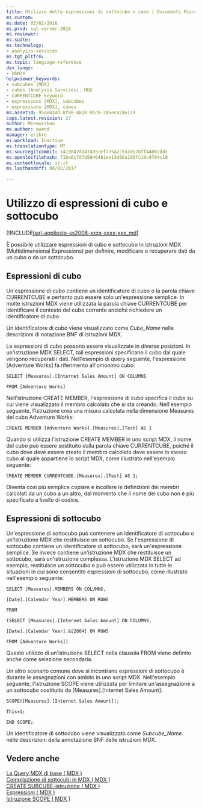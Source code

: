 ```yaml
---
title: Utilizzo delle espressioni di sottocubo e cubo | Documenti Microsoft
ms.custom: 
ms.date: 03/02/2016
ms.prod: sql-server-2016
ms.reviewer: 
ms.suite: 
ms.technology:
- analysis-services
ms.tgt_pltfrm: 
ms.topic: language-reference
dev_langs:
- kbMDX
helpviewer_keywords:
- subcubes [MDX]
- cubes [Analysis Services], MDX
- CURRENTCUBE keyword
- expressions [MDX], subcubes
- expressions [MDX], cubes
ms.assetid: 95ae034d-8f88-4820-91c6-205ec424e119
caps.latest.revision: 27
author: Minewiskan
ms.author: owend
manager: erikre
ms.workload: Inactive
ms.translationtype: MT
ms.sourcegitcommit: 1419847dd47435cef775a2c55c0578ff4406cddc
ms.openlocfilehash: 71ba6c7d7d5040481ea13d80a160fc19c0704c10
ms.contentlocale: it-it
ms.lasthandoff: 08/02/2017

---
```

# <a name="using-cube-and-subcube-expressions"></a>Utilizzo di espressioni di cubo e sottocubo
[!INCLUDE[tsql-appliesto-ss2008-xxxx-xxxx-xxx_md](../includes/tsql-appliesto-ss2008-xxxx-xxxx-xxx-md.md)]

  È possibile utilizzare espressioni di cubo e sottocubo in istruzioni MDX (Multidimensional Expressions) per definire, modificare o recuperare dati da un cubo o da un sottocubo.  
  
## <a name="cube-expressions"></a>Espressioni di cubo  
 Un'espressione di cubo contiene un identificatore di cubo o la parola chiave CURRENTCUBE e pertanto può essere solo un'espressione semplice. In molte istruzioni MDX viene utilizzata la parola chiave CURRENTCUBE per identificare il contesto del cubo corrente anziché richiedere un identificatore di cubo.  
  
 Un identificatore di cubo viene visualizzato come *Cube_Name* nelle descrizioni di notazione BNF di istruzioni MDX.  
  
 Le espressioni di cubo possono essere visualizzate in diverse posizioni. In un'istruzione MDX SELECT, tali espressioni specificano il cubo dal quale vengono recuperati i dati. Nell'esempio di query seguente, l'espressione [Adventure Works] fa riferimento all'omonimo cubo:  
  
 `SELECT [Measures].[Internet Sales Amount] ON COLUMNS`  
  
 `FROM [Adventure Works]`  
  
 Nell'istruzione CREATE MEMBER, l'espressione di cubo specifica il cubo su cui viene visualizzato il membro calcolato che si sta creando. Nell'esempio seguente, l'istruzione crea una misura calcolata nella dimensione Measures del cubo Adventure Works:  
  
 `CREATE MEMBER [Adventure Works].[Measures].[Test] AS 1`  
  
 Quando si utilizza l'istruzione CREATE MEMBER in uno script MDX, il nome del cubo può essere sostituito dalla parola chiave CURRENTCUBE, poiché il cubo dove deve essere creato il membro calcolato deve essere lo stesso cubo al quale appartiene lo script MDX, come illustrato nell'esempio seguente:  
  
 `CREATE MEMBER CURRENTCUBE.[Measures].[Test] AS 1;`  
  
 Diventa così più semplice copiare e incollare le definizioni dei membri calcolati da un cubo a un altro, dal momento che il nome del cubo non è più specificato a livello di codice.  
  
## <a name="subcube-expressions"></a>Espressioni di sottocubo  
 Un'espressione di sottocubo può contenere un identificatore di sottocubo o un'istruzione MDX che restituisce un sottocubo. Se l'espressione di sottocubo contiene un identificatore di sottocubo, sarà un'espressione semplice. Se invece contiene un'istruzione MDX che restituisce un sottocubo, sarà un'istruzione complessa. L'istruzione MDX SELECT ad esempio, restituisce un sottocubo e può essere utilizzata in tutte le situazioni in cui sono consentite espressioni di sottocubo, come illustrato nell'esempio seguente:  
  
 `SELECT [Measures].MEMBERS ON COLUMNS,`  
  
 `[Date].[Calendar Year].MEMBERS ON ROWS`  
  
 `FROM`  
  
 `(SELECT [Measures].[Internet Sales Amount] ON COLUMNS,`  
  
 `[Date].[Calendar Year].&[2004] ON ROWS`  
  
 `FROM [Adventure Works])`  
  
 Questo utilizzo di un'istruzione SELECT nella clausola FROM viene definito anche come selezione secondaria.  
  
 Un altro scenario comune dove si incontrano espressioni di sottocubo è durante le assegnazioni con ambito in uno script MDX. Nell'esempio seguente, l'istruzione SCOPE viene utilizzata per limitare un'assegnazione a un sottocubo costituito da [Measures].[Internet Sales Amount]:  
  
 `SCOPE([Measures].[Internet Sales Amount]);`  
  
 `This=1;`  
  
 `END SCOPE;`  
  
 Un identificatore di sottocubo viene visualizzato come *Subcube_Name*. nelle descrizioni della annotazione BNF delle istruzioni MDX.  
  
## <a name="see-also"></a>Vedere anche  
 [La Query MDX di base &#40; MDX &#41;](../analysis-services/multidimensional-models/mdx/mdx-query-the-basic-query.md)   
 [Compilazione di sottocubi in MDX &#40; MDX &#41;](../analysis-services/multidimensional-models/mdx/building-subcubes-in-mdx-mdx.md)   
 [CREATE SUBCUBE-istruzione &#40; MDX &#41;](../mdx/mdx-data-definition-create-subcube.md)   
 [Espressioni &#40; MDX &#41;](../mdx/expressions-mdx.md)   
 [Istruzione SCOPE &#40; MDX &#41;](../mdx/mdx-scripting-scope.md)  
  
  

